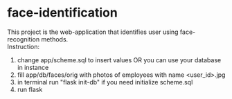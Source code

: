 # face-identification  
This project is the web-application that identifies user using face-recognition methods.  
Instruction:  
1) change app/scheme.sql to insert values OR you can use your database in instance
2) fill app/db/faces/orig with photos of employees with name <user_id>.jpg
3) in terminal run "flask init-db" if you need initialize scheme.sql
4) run flask
